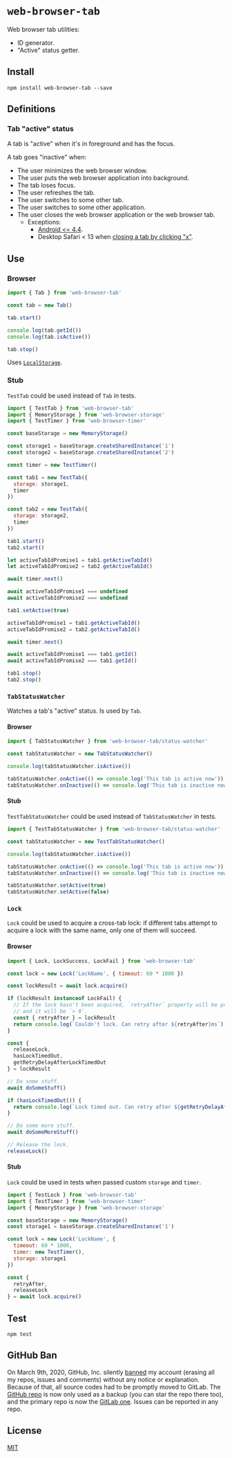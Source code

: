 # `web-browser-tab`

Web browser tab utilities:

* ID generator.
* "Active" status getter.

## Install

```
npm install web-browser-tab --save
```

## Definitions

### Tab "active" status

A tab is "active" when it's in foreground and has the focus.

A tab goes "inactive" when:

* The user minimizes the web browser window.
* The user puts the web browser application into background.
* The tab loses focus.
* The user refreshes the tab.
* The user switches to some other tab.
* The user switches to some other application.
* The user closes the web browser application or the web browser tab.
  * Exceptions:
    * [Android <= 4.4](https://github.com/fusionjs/fusion-plugin-universal-events/pull/158#issuecomment-450958837).
    * Desktop Safari < 13 when [closing a tab by clicking "x"](https://github.com/GoogleChromeLabs/page-lifecycle/issues/2).

## Use

### Browser

```js
import { Tab } from 'web-browser-tab'

const tab = new Tab()

tab.start()

console.log(tab.getId())
console.log(tab.isActive())

tab.stop()
```

Uses [`LocalStorage`](https://npmjs.com/package/web-browser-storage).

### Stub

`TestTab` could be used instead of `Tab` in tests.

```js
import { TestTab } from 'web-browser-tab'
import { MemoryStorage } from 'web-browser-storage'
import { TestTimer } from 'web-browser-timer'

const baseStorage = new MemoryStorage()

const storage1 = baseStorage.createSharedInstance('1')
const storage2 = baseStorage.createSharedInstance('2')

const timer = new TestTimer()

const tab1 = new TestTab({
  storage: storage1,
  timer
})

const tab2 = new TestTab({
  storage: storage2,
  timer
})

tab1.start()
tab2.start()

let activeTabIdPromise1 = tab1.getActiveTabId()
let activeTabIdPromise2 = tab2.getActiveTabId()

await timer.next()

await activeTabIdPromise1 === undefined
await activeTabIdPromise2 === undefined

tab1.setActive(true)

activeTabIdPromise1 = tab1.getActiveTabId()
activeTabIdPromise2 = tab2.getActiveTabId()

await timer.next()

await activeTabIdPromise1 === tab1.getId()
await activeTabIdPromise2 === tab1.getId()

tab1.stop()
tab2.stop()
```

### `TabStatusWatcher`

Watches a tab's "active" status. Is used by `Tab`.

#### Browser

```js
import { TabStatusWatcher } from 'web-browser-tab/status-watcher'

const tabStatusWatcher = new TabStatusWatcher()

console.log(tabStatusWatcher.isActive())

tabStatusWatcher.onActive(() => console.log('This tab is active now'))
tabStatusWatcher.onInactive(() => console.log('This tab is inactive now'))
```

#### Stub

`TestTabStatusWatcher` could be used instead of `TabStatusWatcher` in tests.

```js
import { TestTabStatusWatcher } from 'web-browser-tab/status-watcher'

const tabStatusWatcher = new TestTabStatusWatcher()

console.log(tabStatusWatcher.isActive())

tabStatusWatcher.onActive(() => console.log('This tab is active now'))
tabStatusWatcher.onInactive(() => console.log('This tab is inactive now'))

tabStatusWatcher.setActive(true)
tabStatusWatcher.setActive(false)
```

### `Lock`

`Lock` could be used to acquire a cross-tab lock: if different tabs attempt to acquire a lock with the same name, only one of them will succeed.

#### Browser

```js
import { Lock, LockSuccess, LockFail } from 'web-browser-tab'

const lock = new Lock('LockName', { timeout: 60 * 1000 })

const lockResult = await lock.acquire()

if (lockResult instanceof LockFail) {
  // If the lock hasn't been acquired, `retryAfter` property will be present
  // and it will be `> 0`.
  const { retryAfter } = lockResult
  return console.log(`Couldn't lock. Can retry after ${retryAfter}ms`)
}

const {
  releaseLock,
  hasLockTimedOut,
  getRetryDelayAfterLockTimedOut
} = lockResult

// Do some stuff.
await doSomeStuff()

if (hasLockTimedOut()) {
  return console.log(`Lock timed out. Can retry after ${getRetryDelayAfterLockTimedOut()}ms`)
}

// Do some more stuff.
await doSomeMoreStuff()

// Release the lock.
releaseLock()
```

#### Stub

`Lock` could be used in tests when passed custom `storage` and `timer`.

```js
import { TestLock } from 'web-browser-tab'
import { TestTimer } from 'web-browser-timer'
import { MemoryStorage } from 'web-browser-storage'

const baseStorage = new MemoryStorage()
const storage1 = baseStorage.createSharedInstance('1')

const lock = new Lock('LockName', {
  timeout: 60 * 1000,
  timer: new TestTimer(),
  storage: storage1
})

const {
  retryAfter,
  releaseLock
} = await lock.acquire()
```

## Test

```
npm test
```

## GitHub Ban

On March 9th, 2020, GitHub, Inc. silently [banned](https://medium.com/@catamphetamine/how-github-blocked-me-and-all-my-libraries-c32c61f061d3) my account (erasing all my repos, issues and comments) without any notice or explanation. Because of that, all source codes had to be promptly moved to GitLab. The [GitHub repo](https://github.com/catamphetamine/web-browser-tab) is now only used as a backup (you can star the repo there too), and the primary repo is now the [GitLab one](https://gitlab.com/catamphetamine/web-browser-tab). Issues can be reported in any repo.

## License

[MIT](LICENSE)